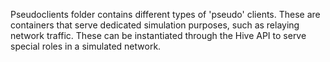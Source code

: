 Pseudoclients folder contains different types of 'pseudo' clients.
These are containers that serve dedicated simulation purposes, such as relaying network traffic.
These can be instantiated through the Hive API to serve special roles in a simulated network.

